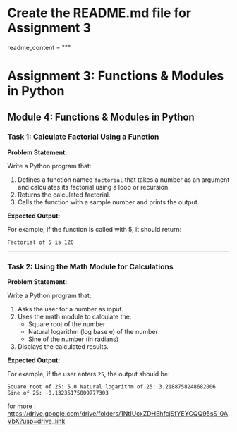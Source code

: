 # Create the README.md file for Assignment 3

readme_content = """
# Assignment 3: Functions & Modules in Python

## Module 4: Functions & Modules in Python

### Task 1: Calculate Factorial Using a Function

**Problem Statement:**

Write a Python program that:
1. Defines a function named `factorial` that takes a number as an argument and calculates its factorial using a loop or recursion.
2. Returns the calculated factorial.
3. Calls the function with a sample number and prints the output.

**Expected Output:**

For example, if the function is called with 5, it should return:
```
Factorial of 5 is 120

```

---

### Task 2: Using the Math Module for Calculations

**Problem Statement:**

Write a Python program that:
1. Asks the user for a number as input.
2. Uses the math module to calculate the:
   - Square root of the number
   - Natural logarithm (log base e) of the number
   - Sine of the number (in radians)
3. Displays the calculated results.

**Expected Output:**

For example, if the user enters `25`, the output should be:
```
Square root of 25: 5.0 Natural logarithm of 25: 3.2188758248682006 Sine of 25: -0.13235175009777303

```
for more : https://drive.google.com/drive/folders/1NtIUcxZDHEhfcjSfYEYCQQ95sS_0AVbX?usp=drive_link
